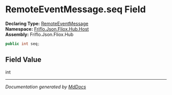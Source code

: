 ﻿<!--  
  <auto-generated>   
    The contents of this file were generated by a tool.  
    Changes to this file may be list if the file is regenerated  
  </auto-generated>   
-->

# RemoteEventMessage.seq Field

**Declaring Type:** [RemoteEventMessage](../index.md)  
**Namespace:** [Friflo.Json.Fliox.Hub.Host](../../index.md)  
**Assembly:** Friflo.Json.Fliox.Hub

```csharp
public int seq;
```

## Field Value

int

___

*Documentation generated by [MdDocs](https://github.com/ap0llo/mddocs)*
